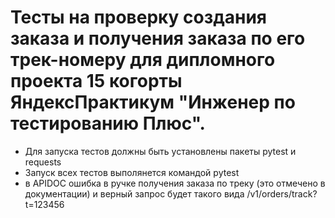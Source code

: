 # Тесты на проверку создания заказа и получения заказа по его трек-номеру для дипломного проекта 15 когорты ЯндексПрактикум "Инженер по тестированию Плюс".
- Для запуска тестов должны быть установлены пакеты pytest и requests
- Запуск всех тестов выполянется командой pytest
- в APIDOC ошибка в ручке получения заказа по треку (это отмечено в документации) и верный запрос будет такого вида /v1/orders/track?t=123456
